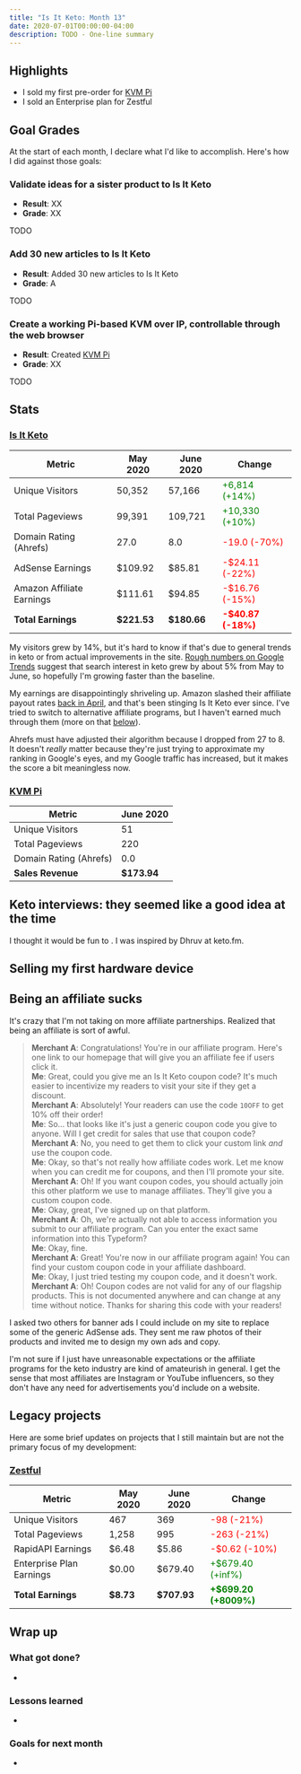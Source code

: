 ```yaml
---
title: "Is It Keto: Month 13"
date: 2020-07-01T00:00:00-04:00
description: TODO - One-line summary
---
```


## Highlights

* I sold my first pre-order for [KVM Pi](https://kvmpi.com)
* I sold an Enterprise plan for Zestful

## Goal Grades

At the start of each month, I declare what I'd like to accomplish. Here's how I did against those goals:

### Validate ideas for a sister product to Is It Keto

* **Result**: XX
* **Grade**: XX

TODO

### Add 30 new articles to Is It Keto

* **Result**: Added 30 new articles to Is It Keto
* **Grade**: A

TODO

### Create a working Pi-based KVM over IP, controllable through the web browser

* **Result**: Created [KVM Pi](https://kvmpi.com)
* **Grade**: XX

TODO

## Stats

### [Is It Keto](https://isitketo.org)

| Metric                    | May 2020    | June 2020   | Change                                      |
| ------------------------- | ----------- | ----------- | ------------------------------------------- |
| Unique Visitors           | 50,352      | 57,166      | <font color="green">+6,814 (+14%)</font>    |
| Total Pageviews           | 99,391      | 109,721     | <font color="green">+10,330 (+10%)</font>   |
| Domain Rating (Ahrefs)    | 27.0        | 8.0         | <font color="red">-19.0 (-70%)</font>       |
| AdSense Earnings          | $109.92     | $85.81      | <font color="red">-$24.11 (-22%)</font>     |
| Amazon Affiliate Earnings | $111.61     | $94.85      | <font color="red">-$16.76 (-15%)</font>     |
| **Total Earnings**        | **$221.53** | **$180.66** | **<font color="red">-$40.87 (-18%)</font>** |

My visitors grew by 14%, but it's hard to know if that's due to general trends in keto or from actual improvements in the site. [Rough numbers on Google Trends](https://trends.google.com/trends/explore?date=today%203-m&geo=US&q=keto) suggest that search interest in keto grew by about 5% from May to June, so hopefully I'm growing faster than the baseline.

My earnings are disappointingly shriveling up. Amazon slashed their affiliate payout rates [back in April](https://www.cnbc.com/2020/04/14/amazon-slashes-commission-rates-for-affiliate-program.html), and that's been stinging Is It Keto ever since. I've tried to switch to alternative affiliate programs, but I haven't earned much through them (more on that [below](#being-an-affiliate-sucks)).

Ahrefs must have adjusted their algorithm because I dropped from 27 to 8. It doesn't *really* matter because they're just trying to approximate my ranking in Google's eyes, and my Google traffic has increased, but it makes the score a bit meaningless now.

### [KVM Pi](https://kvmpi.com)

| Metric                    | June 2020   |
| ------------------------- | ----------- |
| Unique Visitors           | 51          |
| Total Pageviews           | 220         |
| Domain Rating (Ahrefs)    | 0.0         |
| **Sales Revenue**         | **$173.94** |

## Keto interviews: they seemed like a good idea at the time

I thought it would be fun to . I was inspired by Dhruv at keto.fm.

## Selling my first hardware device

## Being an affiliate sucks

It's crazy that I'm not taking on more affiliate partnerships. Realized that being an affiliate is sort of awful.

>**Merchant A**: Congratulations! You're in our affiliate program. Here's one link to our homepage that will give you an affiliate fee if users click it.<br>
>**Me**: Great, could you give me an Is It Keto coupon code? It's much easier to incentivize my readers to visit your site if they get a discount.<br>
>**Merchant A**: Absolutely! Your readers can use the code `10OFF` to get 10% off their order!<br>
>**Me**: So... that looks like it's just a generic coupon code you give to anyone. Will I get credit for sales that use that coupon code?<br>
>**Merchant A**: No, you need to get them to click your custom link *and* use the coupon code.<br>
>**Me**: Okay, so that's not really how affiliate codes work. Let me know when you can credit me for coupons, and then I'll promote your site.<br>
>**Merchant A**: Oh! If you want coupon codes, you should actually join this other platform we use to manage affiliates. They'll give you a custom coupon code.<br>
>**Me**: Okay, great, I've signed up on that platform.<br>
>**Merchant A**: Oh, we're actually not able to access information you submit to our affiliate program. Can you enter the exact same information into this Typeform?<br>
>**Me**: Okay, fine.<br>
>**Merchant A**: Great! You're now in our affiliate program again! You can find your custom coupon code in your affiliate dashboard.<br>
>**Me**: Okay, I just tried testing my coupon code, and it doesn't work.<br>
>**Merchant A**: Oh! Coupon codes are not valid for any of our flagship products. This is not documented anywhere and can change at any time without notice. Thanks for sharing this code with your readers!

I asked two others for banner ads I could include on my site to replace some of the generic AdSense ads. They sent me raw photos of their products and invited me to design my own ads and copy.

I'm not sure if I just have unreasonable expectations or the affiliate programs for the keto industry are kind of amateurish in general. I get the sense that most affiliates are Instagram or YouTube influencers, so they don't have any need for advertisements you'd include on a website.

## Legacy projects

Here are some brief updates on projects that I still maintain but are not the primary focus of my development:

### [Zestful](https://zestfuldata.com)

| Metric                   | May 2020  | June 2020   | Change                                           |
| ------------------------ | --------- | ----------- | ------------------------------------------------ |
| Unique Visitors          | 467       | 369         | <font color="red">-98 (-21%)</font>              |
| Total Pageviews          | 1,258     | 995         | <font color="red">-263 (-21%)</font>             |
| RapidAPI Earnings        | $6.48     | $5.86       | <font color="red">-$0.62 (-10%)</font>           |
| Enterprise Plan Earnings | $0.00     | $679.40     | <font color="green">+$679.40 (+inf%)</font>      |
| **Total Earnings**       | **$8.73** | **$707.93** | **<font color="green">+$699.20 (+8009%)</font>** |

## Wrap up

### What got done?

*

### Lessons learned

*

### Goals for next month

*